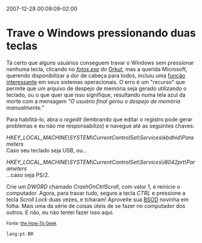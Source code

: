 2007-12-28 00:09:09-02:00
# Trave o Windows pressionando duas teclas

Tá certo que alguns usuários conseguem travar o Windows sem pressionar nenhuma tecla, clicando no _[fotos.exe](http://desciclo.pedia.ws/wiki/Fotos_da_Festa)_ do [Orkut](http://www.orkut.com/), mas a querida Microsoft, querendo disponibilizar a dor de cabeça para todos, incluiu uma [função interessante](http://support.microsoft.com/kb/244139) em seus sistemas operacionais. O erro é um "recurso" que permite que um arquivo de despejo de memória seja gerado utilizando o teclado, ou o que quer que isso signifique, resultando numa tela azul da morte com a mensagem _"O usuário final gerou o despejo de memória manualmente."_

Para habilitá-lo, abra o _regedit_ (lembrando que editar o registro pode gerar problemas e eu não me responsabilizo) e navegue até as seguintes chaves:

_HKEY_LOCAL_MACHINE\SYSTEM\CurrentControlSet\Services\kbdhid\Parameters_  
Caso seu teclado seja USB, ou...

_HKEY_LOCAL_MACHINE\SYSTEM\CurrentControlSet\Services\i8042prt\Parameters_  
...caso seja PS/2.

Crie um _DWORD_ chamado _CrashOnCtrlScroll_, com valor 1, e reinicie o computador. Agora, para travar tudo, segure a tecla _CTRL_ e pressione a tecla _Scroll Lock_ duas vezes, e tcharam! Aproveite sua [BSOD](http://pt.wikipedia.org/wiki/BSOD) novinha em folha. Mais uma da série de coisas úteis de se fazer no computador dos outros. E não, eu não tentei fazer isso aqui.

<small>Fonte: [the How-To Geek](http://www.howtogeek.com/howto/windows-vista/keyboard-ninja-kill-windows-with-the-blue-screen-of-death-in-3-keystrokes/)</small>

`lang:pt-BR`
